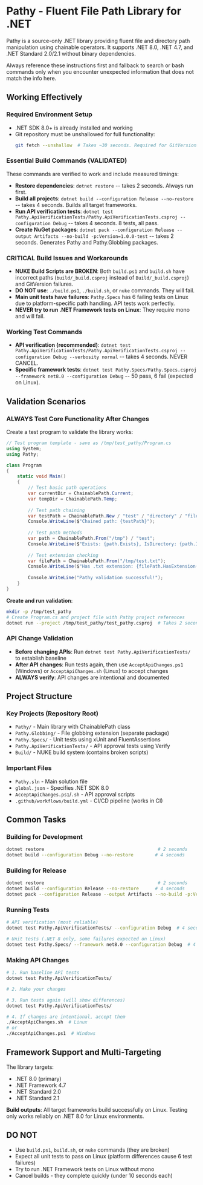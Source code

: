# Pathy - Fluent File Path Library for .NET

Pathy is a source-only .NET library providing fluent file and directory path manipulation using chainable operators. It supports .NET 8.0, .NET 4.7, and .NET Standard 2.0/2.1 without binary dependencies.

Always reference these instructions first and fallback to search or bash commands only when you encounter unexpected information that does not match the info here.

## Working Effectively

### Required Environment Setup
- .NET SDK 8.0+ is already installed and working
- Git repository must be unshallowed for full functionality:
  ```bash
  git fetch --unshallow  # Takes ~30 seconds. Required for GitVersion.
  ```

### Essential Build Commands (VALIDATED)
These commands are verified to work and include measured timings:

- **Restore dependencies**: `dotnet restore` -- takes 2 seconds. Always run first.
- **Build all projects**: `dotnet build --configuration Release --no-restore` -- takes 4 seconds. Builds all target frameworks.
- **Run API verification tests**: `dotnet test Pathy.ApiVerificationTests/Pathy.ApiVerificationTests.csproj --configuration Debug` -- takes 4 seconds. 8 tests, all pass.
- **Create NuGet packages**: `dotnet pack --configuration Release --output Artifacts --no-build -p:Version=1.0.0-test` -- takes 2 seconds. Generates Pathy and Pathy.Globbing packages.

### CRITICAL Build Issues and Workarounds
- **NUKE Build Scripts are BROKEN**: Both `build.ps1` and `build.sh` have incorrect paths (`build/_build.csproj` instead of `Build/_build.csproj`) and GitVersion failures.
- **DO NOT use**: `./build.ps1`, `./build.sh`, or `nuke` commands. They will fail.
- **Main unit tests have failures**: `Pathy.Specs` has 6 failing tests on Linux due to platform-specific path handling. API tests work perfectly.
- **NEVER try to run .NET Framework tests on Linux**: They require mono and will fail.

### Working Test Commands
- **API verification (recommended)**: `dotnet test Pathy.ApiVerificationTests/Pathy.ApiVerificationTests.csproj --configuration Debug --verbosity normal` -- takes 4 seconds. NEVER CANCEL.
- **Specific framework tests**: `dotnet test Pathy.Specs/Pathy.Specs.csproj --framework net8.0 --configuration Debug` -- 50 pass, 6 fail (expected on Linux).

## Validation Scenarios

### ALWAYS Test Core Functionality After Changes
Create a test program to validate the library works:

```csharp
// Test program template - save as /tmp/test_pathy/Program.cs
using System;
using Pathy;

class Program
{
    static void Main()
    {
        // Test basic path operations  
        var currentDir = ChainablePath.Current;
        var tempDir = ChainablePath.Temp;
        
        // Test path chaining
        var testPath = ChainablePath.New / "test" / "directory" / "file.txt";
        Console.WriteLine($"Chained path: {testPath}");
        
        // Test path methods
        var path = ChainablePath.From("/tmp") / "test";
        Console.WriteLine($"Exists: {path.Exists}, IsDirectory: {path.IsDirectory}");
        
        // Test extension checking
        var filePath = ChainablePath.From("/tmp/test.txt");  
        Console.WriteLine($"Has .txt extension: {filePath.HasExtension(".txt")}");
        
        Console.WriteLine("Pathy validation successful!");
    }
}
```

**Create and run validation**:
```bash
mkdir -p /tmp/test_pathy
# Create Program.cs and project file with Pathy project references
dotnet run --project /tmp/test_pathy/test_pathy.csproj  # Takes 2 seconds
```

### API Change Validation
- **Before changing APIs**: Run `dotnet test Pathy.ApiVerificationTests/` to establish baseline
- **After API changes**: Run tests again, then use `AcceptApiChanges.ps1` (Windows) or `AcceptApiChanges.sh` (Linux) to accept changes
- **ALWAYS verify**: API changes are intentional and documented

## Project Structure

### Key Projects (Repository Root)
- `Pathy/` - Main library with ChainablePath class
- `Pathy.Globbing/` - File globbing extension (separate package)  
- `Pathy.Specs/` - Unit tests using xUnit and FluentAssertions
- `Pathy.ApiVerificationTests/` - API approval tests using Verify
- `Build/` - NUKE build system (contains broken scripts)

### Important Files
- `Pathy.sln` - Main solution file
- `global.json` - Specifies .NET SDK 8.0
- `AcceptApiChanges.ps1`/`.sh` - API approval scripts
- `.github/workflows/build.yml` - CI/CD pipeline (works in CI)

## Common Tasks

### Building for Development
```bash
dotnet restore                                          # 2 seconds
dotnet build --configuration Debug --no-restore        # 4 seconds  
```

### Building for Release  
```bash
dotnet restore                                          # 2 seconds
dotnet build --configuration Release --no-restore      # 4 seconds
dotnet pack --configuration Release --output Artifacts --no-build -p:Version=1.0.0-dev  # 2 seconds
```

### Running Tests
```bash
# API verification (most reliable)
dotnet test Pathy.ApiVerificationTests/ --configuration Debug  # 4 seconds, 8/8 pass

# Unit tests (.NET 8 only, some failures expected on Linux)  
dotnet test Pathy.Specs/ --framework net8.0 --configuration Debug  # 4 seconds, 50/56 pass
```

### Making API Changes
```bash
# 1. Run baseline API tests
dotnet test Pathy.ApiVerificationTests/

# 2. Make your changes

# 3. Run tests again (will show differences)
dotnet test Pathy.ApiVerificationTests/

# 4. If changes are intentional, accept them
./AcceptApiChanges.sh  # Linux
# or 
./AcceptApiChanges.ps1  # Windows
```

## Framework Support and Multi-Targeting
The library targets:
- .NET 8.0 (primary)
- .NET Framework 4.7 
- .NET Standard 2.0
- .NET Standard 2.1

**Build outputs**: All target frameworks build successfully on Linux. Testing only works reliably on .NET 8.0 for Linux environments.

## DO NOT
- Use `build.ps1`, `build.sh`, or `nuke` commands (they are broken)
- Expect all unit tests to pass on Linux (platform differences cause 6 test failures)
- Try to run .NET Framework tests on Linux without mono
- Cancel builds - they complete quickly (under 10 seconds each)